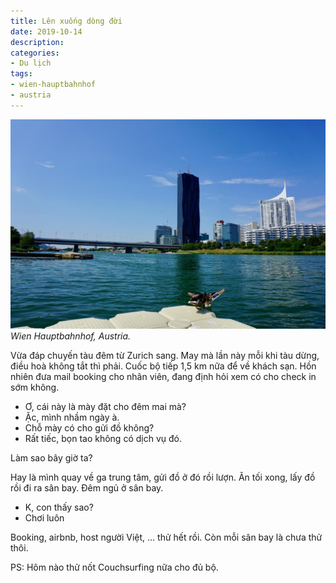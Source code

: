```yaml
---
title: Lên xuống dòng đời
date: 2019-10-14
description:
categories:
- Du lịch
tags:
- wien-hauptbahnhof
- austria
---
```

![Wien Hauptbahnhof Austria](/2019/10/14/wien-hauptbahnhof-austria.jpg)
*Wien Hauptbahnhof, Austria.*

Vừa đáp chuyến tàu đêm từ Zurich sang. May mà lần này mỗi khi tàu dừng, điều hoà không tắt thì phải. Cuốc bộ tiếp 1,5 km nữa để về khách sạn. Hồn nhiên đưa mail booking cho nhân viên, đang định hỏi xem có cho check in sớm không.

- Ơ, cái này là mày đặt cho đêm mai mà?
- Ặc, mình nhầm ngày à.
- Chỗ mày có cho gửi đồ không?
- Rất tiếc, bọn tao không có dịch vụ đó.
  
Làm sao bây giờ ta?

Hay là mình quay về ga trung tâm, gửi đồ ở đó rồi lượn. Ăn tối xong, lấy đồ rồi đi ra sân bay. Đêm ngủ ở sân bay.

- K, con thấy sao?
- Chơi luôn
  
Booking, airbnb, host người Việt, ... thử hết rồi. Còn mỗi sân bay là chưa thử thôi.

PS: Hôm nào thử nốt Couchsurfing nữa cho đủ bộ.